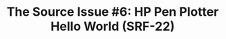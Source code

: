 ---
inv_num: 2013-137
add_credit:
url: 2013-137-the-source-hello-world-pen-plotter
title: 'The Source Issue #6: HP Pen Plotter Hello World (SRF-22)'
year: '2015'
display_year: '2015'
medium: Zine
dims: 11 x 8.5
pitch: Source code for my HP pen plotter hello worlds printed on archival inks and
  paper, footnoted with artist txt, writing, poetry, whatevz, etc, etc, .........
  bla bla bla.
ps:
live_url:
youtube:
related_code: https://github.com/coryarcangel/Hp-Pen-Plotter-Hello-World
subheading:
download: the-source-hp-hello-world-2013-137-digital-master-ih.pdf
commission: Creative Capital
layout: things-i-made
---